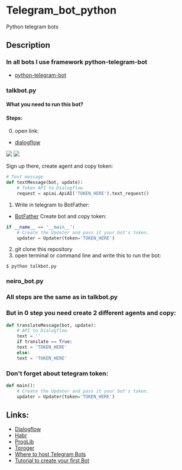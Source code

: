 # Telegram_bot_python
Python telegram bots

## Description
### In all bots I use framework python-telegram-bot
- [python-telegram-bot](https://github.com/python-telegram-bot/python-telegram-bot)

### talkbot.py
#### What you need to run this bot?
#### Steps:
0. open link:
- [dialogflow](https://dialogflow.com)

<image src='/photo/1.png'>
<image src='/photo/2.png'>

Sign up there, create agent and copy token:
```python
# Text message
def textMessage(bot, update):
    # Token API to Dialogflow
    request = apiai.ApiAI('TOKEN_HERE').text_request()
```
1. Write in telegram to BotFather:
- [BotFather](https://t.me/botfather)
Create bot and copy token:
```python
if __name__ == '__main__':
    # Create the Updater and pass it your bot's token.
    updater = Updater(token='TOKEN_HERE')
```
2. git clone this repository
4. open terminal or command line and write this to run the bot:
```
$ python talkbot.py
```

### neiro_bot.py
### All steps are the same as in talkbot.py
### But in 0 step you need create 2 different agents and copy:
```python
def translateMessage(bot, update):
    # API to Dialogflow
    text = ''
    if translate == True:
    text = 'TOKEN_HERE'
    else:
    text = 'TOKEN_HERE'
```
### Don't forget about tetegram token:
```python
def main():
    # Create the Updater and pass it your bot's token.
    updater = Updater(token='TOKEN_HERE')
```
## Links:
- [Dialogflow](https://dialogflow.com)
- [Habr](https://habr.com/post/346606/)
- [ProgLib](https://proglib.io/p/telegram-bot/)
- [Tproger](https://tproger.ru/translations/telegram-bot-create-and-deploy/)
- [Where to host Telegram Bots](https://github.com/python-telegram-bot/python-telegram-bot/wiki/Where-to-host-Telegram-Bots)
- [Tutorial to create your first Bot](https://github.com/python-telegram-bot/python-telegram-bot/wiki/Extensions-–-Your-first-Bot)
